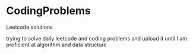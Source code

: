 # CodingProblems
Leetcode solutions





trying to solve daily leetcode and coding problems and upload it until I am proficient at algorithm and data structure
